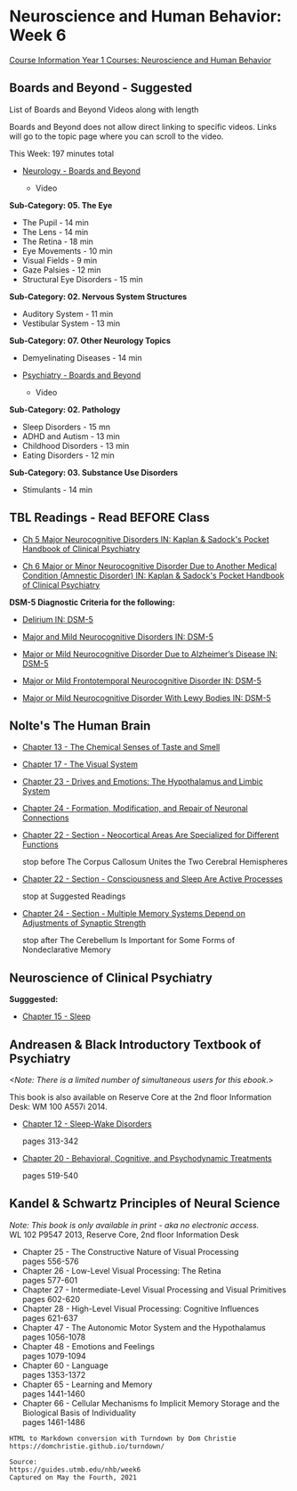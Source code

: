 # Neuroscience and Human Behavior: Week 6

[Course Information Year 1 Courses: Neuroscience and Human Behavior](/usmle/nhb/course-information.html)

## Boards and Beyond - Suggested

List of Boards and Beyond Videos along with length

Boards and Beyond does not allow direct linking to specific videos. Links will go to the topic page where you can scroll to the video.

This Week: 197 minutes total

*   [Neurology - Boards and Beyond](https://boardsbeyond.com/category/step-1/neurology)
    
    *   Video
    

**Sub-Category: 05. The Eye**

*   The Pupil - 14 min
*   The Lens - 14 min
*   The Retina - 18 min
*   Eye Movements - 10 min
*   Visual Fields - 9 min
*   Gaze Palsies - 12 min
*   Structural Eye Disorders - 15 min

**Sub-Category: 02. Nervous System Structures**

*   Auditory System - 11 min
*   Vestibular System - 13 min

**Sub-Category: 07. Other Neurology Topics**

*   Demyelinating Diseases - 14 min

*   [Psychiatry - Boards and Beyond](https://boardsbeyond.com/category/step-1/psychiatry1)
    
    *   Video
    

**Sub-Category: 02. Pathology**

*   Sleep Disorders - 15 mn
*   ADHD and Autism - 13 min
*   Childhood Disorders - 13 min
*   Eating Disorders - 12 min

**Sub-Category: 03. Substance Use Disorders**

*   Stimulants - 14 min

## TBL Readings - Read BEFORE Class

*   [Ch 5 Major Neurocognitive Disorders IN: Kaplan & Sadock's Pocket Handbook of Clinical Psychiatry](http://libux.utmb.edu/login?url=http://ovidsp.ovid.com/ovidweb.cgi?T=JS&CSC=Y&NEWS=N&PAGE=booktext&D=books2&AN=02050025/6th_Edition/2&XPATH=/OVIDBOOK%5b1%5d/TXTBKBD%5b1%5d/CHAPTER%5b5%5d)
    
*   [Ch 6 Major or Minor Neurocognitive Disorder Due to Another Medical Condition (Amnestic Disorder) IN: Kaplan & Sadock's Pocket Handbook of Clinical Psychiatry](http://libux.utmb.edu/login?url=http://ovidsp.ovid.com/ovidweb.cgi?T=JS&CSC=Y&NEWS=N&PAGE=booktext&D=books2&AN=02050025/6th_Edition/2&XPATH=/OVIDBOOK%5b1%5d/TXTBKBD%5b1%5d/CHAPTER%5b6%5d)
    

**DSM-5 Diagnostic Criteria for the following:**

*   [Delirium IN: DSM-5](http://libux.utmb.edu/login?url=https://dsm.psychiatryonline.org/doi/full/10.1176/appi.books.9780890425596.dsm17#CIHDBDFH)
    
*   [Major and Mild Neurocognitive Disorders IN: DSM-5](http://libux.utmb.edu/login?url=https://dsm.psychiatryonline.org/doi/full/10.1176/appi.books.9780890425596.dsm17#CIHIBGHJ)
    
*   [Major or Mild Neurocognitive Disorder Due to Alzheimer’s Disease IN: DSM-5](http://libux.utmb.edu/login?url=https://dsm.psychiatryonline.org/doi/full/10.1176/appi.books.9780890425596.dsm17#CIHJBAIG)
    
*   [Major or Mild Frontotemporal Neurocognitive Disorder IN: DSM-5](http://libux.utmb.edu/login?url=https://dsm.psychiatryonline.org/doi/full/10.1176/appi.books.9780890425596.dsm17#CIHJHJBH)
    
*   [Major or Mild Neurocognitive Disorder With Lewy Bodies IN: DSM-5](http://libux.utmb.edu/login?url=https://dsm.psychiatryonline.org/doi/full/10.1176/appi.books.9780890425596.dsm17#CIHEDBJD)
    

## Nolte's The Human Brain

*   [Chapter 13 - The Chemical Senses of Taste and Smell](http://libux.utmb.edu/login?url=https://www.clinicalkey.com/#!/content/book/3-s2.0-B9780323653985000138)
    
*   [Chapter 17 - The Visual System](https://www.clinicalkey.com/#!/content/book/3-s2.0-B9780323653985000175)
    
*   [Chapter 23 - Drives and Emotions: The Hypothalamus and Limbic System](http://libux.utmb.edu/login?url=https://www.clinicalkey.com/#!/content/book/3-s2.0-B9780323653985000230)
    
*   [Chapter 24 - Formation, Modification, and Repair of Neuronal Connections](http://libux.utmb.edu/login?url=https://www.clinicalkey.com/#!/content/book/3-s2.0-B9780323653985000242)
    
*   [Chapter 22 - Section - Neocortical Areas Are Specialized for Different Functions](http://libux.utmb.edu/login?url=https://www.clinicalkey.com/#!/content/book/3-s2.0-B9780323653985000229?scrollTo=%23hl0001009)
    
    stop before The Corpus Callosum Unites the Two Cerebral Hemispheres
    
*   [Chapter 22 - Section - Consciousness and Sleep Are Active Processes](http://libux.utmb.edu/login?url=https://www.clinicalkey.com/#!/content/book/3-s2.0-B9780323653985000229?scrollTo=%23hl0001276)
    
    stop at Suggested Readings
    
*   [Chapter 24 - Section - Multiple Memory Systems Depend on Adjustments of Synaptic Strength](http://libux.utmb.edu/login?url=https://www.clinicalkey.com/#!/content/book/3-s2.0-B9780323653985000242?scrollTo=%23hl0000576)
    
    stop after The Cerebellum Is Important for Some Forms of Nondeclarative Memory
    

## Neuroscience of Clinical Psychiatry

**Sugggested:**

*   [Chapter 15 - Sleep](http://libux.utmb.edu/login?url=http://ovidsp.ovid.com/ovidweb.cgi?T=JS&CSC=Y&NEWS=N&PAGE=booktext&D=books2&AN=02070816/3rd_Edition/2&XPATH=/OVIDBOOK%5b1%5d/TXTBKBD%5b1%5d/DIVISIONA%5b3%5d/CHAPTER%5b5%5d)
    

## Andreasen & Black Introductory Textbook of Psychiatry

_<Note: There is a limited number of simultaneous users for this ebook_.>

This book is also available on Reserve Core at the 2nd floor Information Desk: WM 100 A557i 2014.

*   [Chapter 12 - Sleep-Wake Disorders](http://libux.utmb.edu/login?url=https://www.r2library.com/resource/detail/1585624705/ch0012s0269)
    
    pages 313-342
    
*   [Chapter 20 - Behavioral, Cognitive, and Psychodynamic Treatments](http://libux.utmb.edu/login?url=https://www.r2library.com/resource/detail/1585624705/ch0020s0410)
    
    pages 519-540
    

## Kandel & Schwartz Principles of Neural Science

_Note:_ _This book is only available in print - aka no electronic access._   
WL 102 P9547 2013, Reserve Core, 2nd floor Information Desk

*   Chapter 25 - The Constructive Nature of Visual Processing  
    pages 556-576
*   Chapter 26 - Low-Level Visual Processing: The Retina  
    pages 577-601
*   Chapter 27 - Intermediate-Level Visual Processing and Visual Primitives  
    pages 602-620
*   Chapter 28 - High-Level Visual Processing: Cognitive Influences  
    pages 621-637
*   Chapter 47 - The Autonomic Motor System and the Hypothalamus  
    pages 1056-1078
*   Chapter 48 - Emotions and Feelings  
    pages 1079-1094
*   Chapter 60 - Language  
    pages 1353-1372
*   Chapter 65 - Learning and Memory  
    pages 1441-1460
*   Chapter 66 - Cellular Mechanisms fo Implicit Memory Storage and the Biological Basis of Individuality  
    pages 1461-1486

```
HTML to Markdown conversion with Turndown by Dom Christie
https://domchristie.github.io/turndown/

Source:
https://guides.utmb.edu/nhb/week6
Captured on May the Fourth, 2021
```
